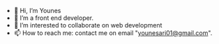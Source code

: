 - 👋 Hi, I’m Younes
- 🌱 I’m a front end developer.
- 💞️ I’m interested to collaborate on web development
- 📫 How to reach me: contact me on email "younesari01@gmail.com".

<!---
UNES01/UNES01 is a ✨ special ✨ repository because its `README.md` (this file) appears on your GitHub profile.
You can click the Preview link to take a look at your changes.
--->
